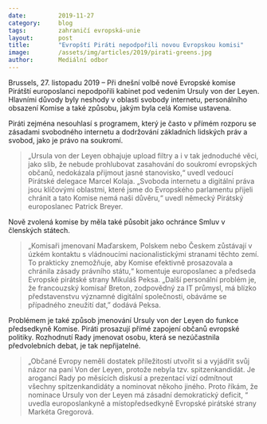 ```yaml
---
date:         2019-11-27
category:     blog
tags:         zahraničí evropská-unie
layout:       post
title:        "Evropští Piráti nepodpořili novou Evropskou komisi"
image:        /assets/img/articles/2019/pirati-greens.jpg
author:       Mediální odbor
---
```



Brussels, 27. listopadu 2019 – Při dnešní volbě nové Evropské komise Pirátští europoslanci nepodpořili kabinet pod vedením Ursuly von der Leyen. Hlavními důvody byly neshody v oblasti svobody internetu, personálního obsazení Komise a také způsobu, jakým byla celá Komise ustavena.

Piráti zejména nesouhlasí s programem, který je často v přímém rozporu se zásadami svobodného internetu a dodržování základních lidských práv a svobod, jako je právo na soukromí. 

> „Ursula von der Leyen obhajuje upload filtry a i v tak jednoduché věci, jako slib, že nebude prohlubovat zasahování do soukromí evropských občanů, nedokázala přijmout jasné stanovisko,“ uvedl vedoucí Pirátské delegace Marcel Kolaja. „Svoboda internetu a digitální práva jsou klíčovými oblastmi, které jsme do Evropského parlamentu přijeli chránit a tato Komise nemá naši důvěru,“ uvedl německý Pirátský europoslanec Patrick Breyer.

Nově zvolená komise by měla také působit jako ochránce Smluv v členských státech. 

> „Komisaři jmenovaní Maďarskem, Polskem nebo Českem zůstávají v úzkém kontaktu s vládnoucími nacionalistickými stranami těchto zemí. To prakticky znemožňuje, aby Komise efektivně prosazovala a chránila zásady právního státu,“ komentuje europoslanec a předseda Evropské pirátské strany Mikuláš Peksa. „Další personální problém je, že francouzský komisař Breton, zodpovědný za IT průmysl, má blízko představenstvu významné digitální společnosti, obáváme se případného zneužití dat,” dodává Peksa.


Problémem je také způsob jmenování Ursuly von der Leyen do funkce předsedkyně Komise. Piráti prosazují přímé zapojení občanů evropské politiky. Rozhodnutí Rady jmenovat osobu, která se nezúčastnila předvolebních debat, je tak nepřijatelné. 

> „Občané Evropy neměli dostatek příležitostí utvořit si a vyjádřit svůj názor na paní Von der Leyen, protože nebyla tzv. spitzenkandidát. Je arogancí Rady po měsících diskusí a prezentací vizí odmítnout všechny spitzenkandidáty a nominovat někoho jiného. Proto říkám, že nominace Ursuly von der Leyen má zásadní demokratický deficit, “ uvedla europoslankyně a místopředsedkyně Evropské pirátské strany Markéta Gregorová.
